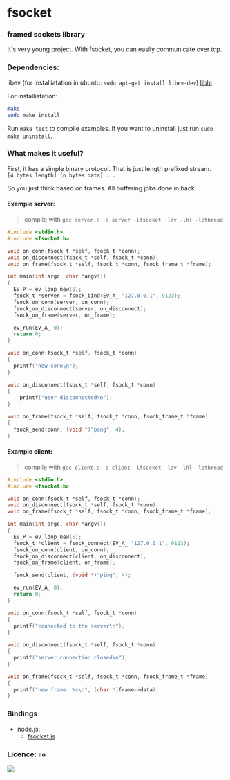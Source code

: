 # fsocket

### framed sockets library

It's very young project. With fsocket, you can easily communicate over tcp.

### Dependencies:
libev (for installiatation in ubuntu: `sudo apt-get install libev-dev`)
[libhl](https://github.com/xant/libhl)

For installiatation:
```sh
make
sudo make install
```

Run `make test` to compile examples.
If you want to uninstall just run `sudo make uninstall`.

### What makes it useful?
First, it has a simple binary protocol. That is just length prefixed stream.<br/>
`[4 bytes length] [n bytes data] ...`

So you just think based on frames. All buffering jobs done in back.


#### Example server:
> compile with `gcc server.c -o server -lfsocket -lev -lhl -lpthread`

```c
#include <stdio.h>
#include <fsocket.h>

void on_conn(fsock_t *self, fsock_t *conn);
void on_disconnect(fsock_t *self, fsock_t *conn);
void on_frame(fsock_t *self, fsock_t *conn, fsock_frame_t *frame);

int main(int argc, char *argv[])
{
  EV_P = ev_loop_new(0);
  fsock_t *server = fsock_bind(EV_A_ "127.0.0.1", 9123);
  fsock_on_conn(server, on_conn);
  fsock_on_disconnect(server, on_disconnect);
  fsock_on_frame(server, on_frame);

  ev_run(EV_A_ 0);
  return 0;
}

void on_conn(fsock_t *self, fsock_t *conn)
{
  printf("new conn\n");
}

void on_disconnect(fsock_t *self, fsock_t *conn)
{
	printf("user disconnected\n");
}

void on_frame(fsock_t *self, fsock_t *conn, fsock_frame_t *frame)
{
  fsock_send(conn, (void *)"pong", 4);
}
```

#### Example client:
> compile with `gcc client.c -o client -lfsocket -lev -lhl -lpthread`

```c
#include <stdio.h>
#include <fsocket.h>

void on_conn(fsock_t *self, fsock_t *conn);
void on_disconnect(fsock_t *self, fsock_t *conn);
void on_frame(fsock_t *self, fsock_t *conn, fsock_frame_t *frame);

int main(int argc, char *argv[])
{
  EV_P = ev_loop_new(0);
  fsock_t *client = fsock_connect(EV_A_ "127.0.0.1", 9123);
  fsock_on_conn(client, on_conn);
  fsock_on_disconnect(client, on_disconnect);
  fsock_on_frame(client, on_frame);

  fsock_send(client, (void *)"ping", 4);

  ev_run(EV_A_ 0);
  return 0;
}

void on_conn(fsock_t *self, fsock_t *conn)
{
  printf("connected to the server\n");
}

void on_disconnect(fsock_t *self, fsock_t *conn)
{
  printf("server connection closed\n");
}

void on_frame(fsock_t *self, fsock_t *conn, fsock_frame_t *frame)
{
  printf("new frame: %s\n", (char *)frame->data);
}
```

### Bindings
* node.js:
    * [fsocket.js](https://github.com/fatihky/fsocket.js)

### Licence: `no`
![](https://cloud.githubusercontent.com/assets/4169772/4864685/466ebb02-611e-11e4-829c-8dbca79aa7ec.jpg)
